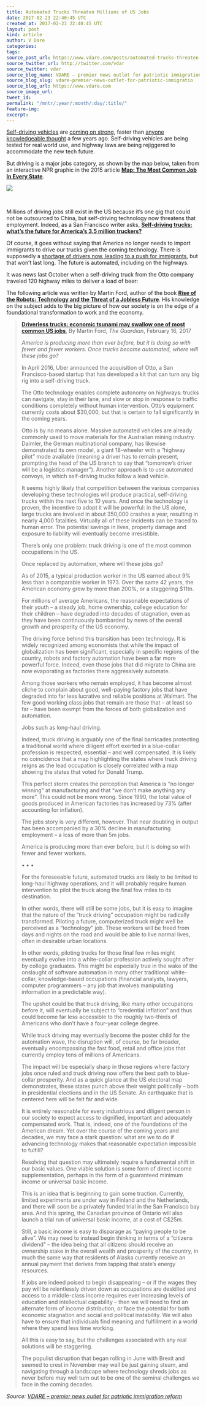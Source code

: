 ```yaml
---
title: Automated Trucks Threaten Millions of US Jobs
date: 2017-02-23 22:40:45 UTC
created_at: 2017-02-23 22:40:45 UTC
layout: post
kind: article
author: V Dare
categories: 
tags: 
source_post_url: https://www.vdare.com/posts/automated-trucks-threaten-millions-of-us-jobs
source_twitter_url: http://twitter.com/vdar
source_twitter: vdar
source_blog_name: VDARE – premier news outlet for patriotic immigration reform
source_blog_slug: vdare-premier-news-outlet-for-patriotic-immigratio
source_blog_url: https://www.vdare.com
source_image_url: 
tweet_id: 
permalink: "/mntr/:year/:month/:day/:title/"
feature-img: 
excerpt: 
---
```

<div class="pf-content"><p><a href="http://www.limitstogrowth.org/?s=self-driving&amp;submit.x=0&amp;submit.y=0&amp;submit=Search">Self-driving vehicles</a> are <a href="https://www.technologyreview.com/s/603465/the-relentless-pace-of-automation/">coming on strong</a>, faster than <a href="http://www.limitstogrowth.org/articles/2016/06/09/networked-self-driving-cars-are-moving-forward/">anyone knowledgeable thought</a> a few years ago. Self-driving vehicles are being tested for real world use, and highway laws are being rejiggered to accommodate the new tech future.</p>
<p></p>
<p>But driving is a major jobs category, as shown by the map below, taken from an interactive NPR graphic in the 2015 article <a href="http://www.npr.org/sections/money/2015/02/05/382664837/map-the-most-common-job-in-every-state"><b>Map: The Most Common Job In Every State</b></a>.</p>
<p><img src="http://www.limitstogrowth.org/ltg-uploads/2017/02/TruckDriverTopJobUSA2014Map.png"></p>
<p> </p>
<p>Millions of driving jobs still exist in the US because it’s one gig that could not be outsourced to China, but self-driving technology now threatens that employment. Indeed, as a San Francisco writer asks, <a href="https://www.theguardian.com/technology/2016/jun/17/self-driving-trucks-impact-on-drivers-jobs-us"><b>Self-driving trucks: what’s the future for America’s 3.5 million truckers?</b></a></p>
<p>Of course, it goes without saying that America no longer needs to import immigrants to drive our trucks given the coming technology. There is supposedly a <a href="https://www.pri.org/stories/2016-04-21/america-s-trucking-industry-faces-shortage-meet-immigrants-helping-fill-gap">shortage of drivers now, leading to a push for immigrants</a>, but that won’t last long. The future is automated, including on the highways.</p>
<p>It was news last October when a self-driving truck from the Otto company traveled 120 highway miles to deliver a load of beer:</p>
<p></p>
<p>The following article was written by Martin Ford, author of the book <a href="https://www.amazon.com/Rise-Robots-Technology-Threat-Jobless/dp/0465059996"><b>Rise of the Robots: Technology and the Threat of a Jobless Future</b></a>. His knowledge on the subject adds to the big picture of how our society is on the edge of a foundational transformation to work and the economy.</p>
<blockquote><p><a href="https://www.theguardian.com/technology/2017/feb/16/self-driving-trucks-automation-jobs-trucking-industry"><b>Driverless trucks: economic tsunami may swallow one of most common US jobs</b></a>, By Martin Ford, <em>The Guardian</em>, February 16, 2017</p>
<p><i>America is producing more than ever before, but it is doing so with fewer and fewer workers. Once trucks become automated, where will these jobs go?</i></p>
<p>In April 2016, Uber announced the acquisition of Otto, a San Francisco-based startup that has developed a kit that can turn any big rig into a self-driving truck.</p>
<p>The Otto technology enables complete autonomy on highways: trucks can navigate, stay in their lane, and slow or stop in response to traffic conditions completely without human intervention. Otto’s equipment currently costs about $30,000, but that is certain to fall significantly in the coming years.</p>
<p>Otto is by no means alone. Massive automated vehicles are already commonly used to move materials for the Australian mining industry. Daimler, the German multinational company, has likewise demonstrated its own model, a giant 18-wheeler with a “highway pilot” mode available (meaning a driver has to remain present, prompting the head of the US branch to say that “tomorrow’s driver will be a logistics manager”). Another approach is to use automated convoys, in which self-driving trucks follow a lead vehicle.</p>
<p>It seems highly likely that competition between the various companies developing these technologies will produce practical, self-driving trucks within the next five to 10 years. And once the technology is proven, the incentive to adopt it will be powerful: in the US alone, large trucks are involved in about 350,000 crashes a year, resulting in nearly 4,000 fatalities. Virtually all of these incidents can be traced to human error. The potential savings in lives, property damage and exposure to liability will eventually become irresistible.</p>
<p>There’s only one problem: truck driving is one of the most common occupations in the US.</p>
<p>Once replaced by automation, where will these jobs go?</p>
<p>As of 2015, a typical production worker in the US earned about 9% less than a comparable worker in 1973. Over the same 42 years, the American economy grew by more than 200%, or a staggering $11tn.</p>
<p>For millions of average Americans, the reasonable expectations of their youth – a steady job, home ownership, college education for their children – have degraded into decades of stagnation, even as they have been continuously bombarded by news of the overall growth and prosperity of the US economy.</p>
<p>The driving force behind this transition has been technology. It is widely recognized among economists that while the impact of globalization has been significant, especially in specific regions of the country, robots and factory automation have been a far more powerful force. Indeed, even those jobs that did migrate to China are now evaporating as factories there aggressively automate.<span id="more-14781"></span></p><div id="57966237cc52c74a5e1363c4" class="vdb_player vdb_57966237cc52c74a5e1363c456bcd17ce4b018167fea5539">    </div>
<p>Among those workers who remain employed, it has become almost cliche to complain about good, well-paying factory jobs that have degraded into far less lucrative and reliable positions at Walmart. The few good working class jobs that remain are those that – at least so far – have been exempt from the forces of both globalization and automation.</p>
<p>Jobs such as long-haul driving.</p>
<p>Indeed, truck driving is arguably one of the final barricades protecting a traditional world where diligent effort exerted in a blue-collar profession is respected, essential – and well compensated. It is likely no coincidence that a map highlighting the states where truck driving reigns as the lead occupation is closely correlated with a map showing the states that voted for Donald Trump.</p>
<p>This perfect storm creates the perception that America is “no longer winning” at manufacturing and that “we don’t make anything any more”. This could not be more wrong. Since 1990, the total value of goods produced in American factories has increased by 73% (after accounting for inflation).</p>
<p>The jobs story is very different, however. That near doubling in output has been accompanied by a 30% decline in manufacturing employment – a loss of more than 5m jobs.</p>
<p>America is producing more than ever before, but it is doing so with fewer and fewer workers.</p>
<p>• • •</p>
<p>For the foreseeable future, automated trucks are likely to be limited to long-haul highway operations, and it will probably require human intervention to pilot the truck along the final few miles to its destination.</p>
<p>In other words, there will still be some jobs, but it is easy to imagine that the nature of the “truck driving” occupation might be radically transformed. Piloting a future, computerized truck might well be perceived as a “technology” job. These workers will be freed from days and nights on the road and would be able to live normal lives, often in desirable urban locations.</p>
<p>In other words, piloting trucks for those final few miles might eventually evolve into a white-collar profession actively sought after by college graduates. This might be especially true in the wake of the onslaught of software automation in many other traditional white-collar, knowledge-based occupations (financial analysts, lawyers, computer programmers – any job that involves manipulating information in a predictable way).</p>
<p>The upshot could be that truck driving, like many other occupations before it, will eventually be subject to “credential inflation” and thus could become far less accessible to the roughly two-thirds of Americans who don’t have a four-year college degree.</p>
<p>While truck driving may eventually become the poster child for the automation wave, the disruption will, of course, be far broader, eventually encompassing the fast food, retail and office jobs that currently employ tens of millions of Americans.</p>
<p>The impact will be especially sharp in those regions where factory jobs once ruled and truck driving now offers the best path to blue-collar prosperity. And as a quick glance at the US electoral map demonstrates, these states punch above their weight politically – both in presidential elections and in the US Senate. An earthquake that is centered here will be felt far and wide.</p>
<p>It is entirely reasonable for every industrious and diligent person in our society to expect access to dignified, important and adequately compensated work. That is, indeed, one of the foundations of the American dream. Yet over the course of the coming years and decades, we may face a stark question: what are we to do if advancing technology makes that reasonable expectation impossible to fulfill?</p>
<p>Resolving that question may ultimately require a fundamental shift in our basic values. One viable solution is some form of direct income supplementation, perhaps in the form of a guaranteed minimum income or universal basic income.</p>
<p>This is an idea that is beginning to gain some traction. Currently, limited experiments are under way in Finland and the Netherlands, and there will soon be a privately funded trial in the San Francisco bay area. And this spring, the Canadian province of Ontario will also launch a trial run of universal basic income, at a cost of C$25m.</p>
<p>Still, a basic income is easy to disparage as “paying people to be alive”. We may need to instead begin thinking in terms of a “citizens dividend” – the idea being that all citizens should receive an ownership stake in the overall wealth and prosperity of the country, in much the same way that residents of Alaska currently receive an annual payment that derives from tapping that state’s energy resources.</p>
<p>If jobs are indeed poised to begin disappearing – or if the wages they pay will be relentlessly driven down as occupations are deskilled and access to a middle-class income requires ever increasing levels of education and intellectual capability – then we will need to find an alternate form of income distribution, or face the potential for both economic stagnation and social and political instability. We will also have to ensure that individuals find meaning and fulfillment in a world where they spend less time working.</p>
<p>All this is easy to say, but the challenges associated with any real solutions will be staggering.</p>
<p>The populist disruption that began rolling in June with Brexit and seemed to crest in November may well be just gaining steam, and navigating through a landscape where technology shreds jobs as never before may well turn out to be one of the seminal challenges we face in the coming decades.</p></blockquote>
</div><div class="">
    <i>Source: <a href="https://www.vdare.com">VDARE – premier news outlet for patriotic immigration reform</a></i>
</div>

